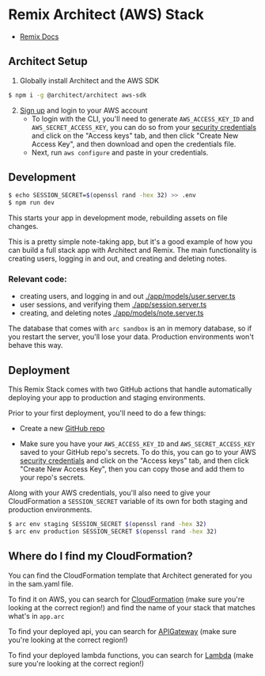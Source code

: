 # Remix Architect (AWS) Stack

- [Remix Docs](https://remix.run/docs)

## Architect Setup

1. Globally install Architect and the AWS SDK

```sh
$ npm i -g @architect/architect aws-sdk
```

2. [Sign up][signup] and login to your AWS account
   - To login with the CLI, you'll need to generate `AWS_ACCESS_KEY_ID` and `AWS_SECRET_ACCESS_KEY`, you can do so from your [security credentials][aws_access_key_id] and click on the "Access keys" tab, and then click "Create New Access Key", and then download and open the credentials file.
   - Next, run `aws configure` and paste in your credentials.

## Development

```sh
$ echo SESSION_SECRET=$(openssl rand -hex 32) >> .env
$ npm run dev
```

This starts your app in development mode, rebuilding assets on file changes.

This is a pretty simple note-taking app, but it's a good example of how you can build a full stack app with Architect and Remix. The main functionality is creating users, logging in and out, and creating and deleting notes.

### Relevant code:

- creating users, and logging in and out [./app/models/user.server.ts](./app/models/user.server.ts)
- user sessions, and verifying them [./app/session.server.ts](./app/session.server.ts)
- creating, and deleting notes [./app/models/note.server.ts](./app/models/note.server.ts)

The database that comes with `arc sandbox` is an in memory database, so if you restart the server, you'll lose your data. Production environments won't behave this way.

## Deployment

This Remix Stack comes with two GitHub actions that handle automatically deploying your app to production and staging environments.

Prior to your first deployment, you'll need to do a few things:

- Create a new [GitHub repo](https://repo.new)

- Make sure you have your `AWS_ACCESS_KEY_ID` and `AWS_SECRET_ACCESS_KEY` saved to your GitHub repo's secrets. To do this, you can go to your AWS [security credentials][aws_access_key_id] and click on the "Access keys" tab, and then click "Create New Access Key", then you can copy those and add them to your repo's secrets.

Along with your AWS credentials, you'll also need to give your CloudFormation a `SESSION_SECRET` variable of its own for both staging and production environments.

```sh
$ arc env staging SESSION_SECRET $(openssl rand -hex 32)
$ arc env production SESSION_SECRET $(openssl rand -hex 32)
```

## Where do I find my CloudFormation?

You can find the CloudFormation template that Architect generated for you in the sam.yaml file.

To find it on AWS, you can search for [CloudFormation][cloudformation] (make sure you're looking at the correct region!) and find the name of your stack that matches what's in `app.arc`

To find your deployed api, you can search for [APIGateway][apigateway] (make sure you're looking at the correct region!)

To find your deployed lambda functions, you can search for [Lambda][lambda] (make sure you're looking at the correct region!)

[signup]: https://portal.aws.amazon.com/billing/signup#/start
[cloudformation]: https://console.aws.amazon.com/cloudformation/home
[apigateway]: https://console.aws.amazon.com/apigateway/main/apis
[lambda]: https://console.aws.amazon.com/lambda/home
[aws_access_key_id]: https://console.aws.amazon.com/iam/home?region=us-east-1#/security_credentials

